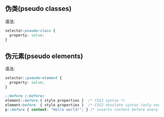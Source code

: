 ## 伪类(pseudo classes)
语法:
```css
selector:pseudo-class {
  property: value;
}
```

## 伪元素(pseudo elements)
语法:
```css
selector::pseudo-element {
  property: value;
}
```

```css
::before (:before)
element::before { style properties }  /* CSS3 syntax */
element:before  { style properties }  /* CSS2 obsolete syntax (only needed to support IE8) */
p::before { content: "Hello world!"; } /* inserts content before every p element */
```
